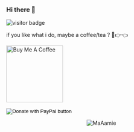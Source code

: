 ### Hi there 👋

![visitor badge](https://visitor-badge.glitch.me/badge?page_id=maaamie.visitor-badge&left_text=Welcome)
                

if you like what i do, maybe a coffee/tea ? 🥺👉👈

<a href="https://bit.ly/33I0xRy" target="_blank"><img src="https://cdn.buymeacoffee.com/buttons/v2/default-red.png" alt="Buy Me A Coffee" width="150" ></a>

<form action="https://www.paypal.com/donate" method="post" target="_top">
<input type="hidden" name="hosted_button_id" value="TXFHGM3K6DSAQ" />
<input type="image" src="https://www.paypalobjects.com/en_US/i/btn/btn_donate_SM.gif" border="0" name="submit" title="PayPal - The safer, easier way to pay online!" alt="Donate with PayPal button" />
<img alt="" border="0" src="https://www.paypal.com/en_FR/i/scr/pixel.gif" width="1" height="1" />
</form>

<p align="center"> <img src="https://github-readme-stats.vercel.app/api?username=maaamie&show_icons=true&theme=gotham" alt="MaAamie" />

  
<!--
**MaAamie/MaAamie** is a ✨ _special_ ✨ repository because its `README.md` (this file) appears on your GitHub profile.

Here are some ideas to get you started:

- 🔭 I’m currently working on ...
- 🌱 I’m currently learning ...
- 👯 I’m looking to collaborate on ...
- 🤔 I’m looking for help with ...
- 💬 Ask me about ...
- 📫 How to reach me: ...
- 😄 Pronouns: ...
- ⚡ Fun fact: ...
-->
